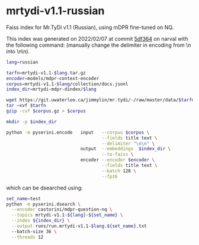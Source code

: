 # mrtydi-v1.1-russian

Faiss index for Mr.TyDi v1.1 (Russian), using mDPR fine-tuned on NQ.

This index was generated on 2022/02/07 at commit [5df364](https://github.com/castorini/pyserini/commit/5df3649b128ece125ce8a9171ed4001ce3a6ef23) on narval with the following command:
(manually change the delimiter in encoding from \n into \n\n).

```bash
lang=russian

tarfn=mrtydi-v1.1-$lang.tar.gz
encoder=models/mdpr-context-encoder
corpus=mrtydi-v1.1-$lang/collection/docs.jsonl
index_dir=mrtydi-mdpr-dindex/$lang

wget https://git.uwaterloo.ca/jimmylin/mr.tydi/-/raw/master/data/$tarfn
tar –xvf $tarfn
gzip -cvf $corpus.gz > $corpus

mkdir -p $index_dir

python -m pyserini.encode   input   --corpus $corpus \
                                    --fields title text \
                                    --delimiter "\n\n" \
                            output  --embeddings  $index_dir \
                                    --to-faiss \
                            encoder --encoder $encoder \
                                    --fields title text \
                                    --batch 128 \
                                    --fp16
``` 

which can be dsearched using:
```bash
set_name=test
python -m pyserini.dsearch \
  --encoder castorini/mdpr-question-nq \
  --topics mrtydi-v1.1-${lang}-${set_name} \
  --index ${index_dir} \
  --output runs/run.mrtydi-v1.1-$lang.${set_name}.txt
  --batch-size 36 \
  --threads 12
```
